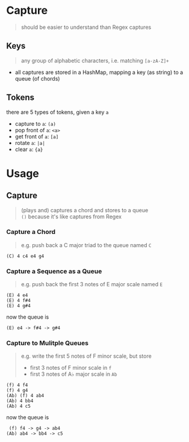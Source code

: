 # Capture
> should be easier to understand than Regex captures

## Keys
> any group of alphabetic characters, i.e. matching `[a-zA-Z]+`

- all captures are stored in a HashMap, mapping a key (as string) to a queue (of chords)

## Tokens
there are 5 types of tokens, given a key `a`

- capture to `a`: `(a)`
- pop front of `a`: `<a>`
- get front of `a`: `[a]`
- rotate `a`: `|a|`
- clear `a`: `{a}`

# Usage
## Capture
> (plays and) captures a chord and stores to a queue<br>
> `()` because it's like captures from Regex

### Capture a Chord
> e.g. push back a C major triad to the queue named `C`

```
(C) 4 c4 e4 g4
```

### Capture a Sequence as a Queue
> e.g. push back the first 3 notes of E major scale named `E`
```
(E) 4 e4
(E) 4 f#4
(E) 4 g#4
```
now the queue is
```
(E) e4 -> f#4 -> g#4
```

### Capture to Mulitple Queues
> e.g. write the first 5 notes of F minor scale, but store
> - first 3 notes of F minor scale in `f`
> - first 3 notes of A♭ major scale in `Ab`

```
(f) 4 f4
(f) 4 g4
(Ab) (f) 4 ab4
(Ab) 4 bb4
(Ab) 4 c5
```
now the queue is
```
 (f) f4 -> g4 -> ab4
(Ab) ab4 -> bb4 -> c5
```
